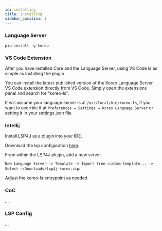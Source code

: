 ```yaml
---
id: installing
title: Installing
sidebar_position: 1
---
```

### Language Server

```
pip install -g koreo
```

### VS Code Extension

After you have installed Core and the Language Server, using VS Code is as simple as installing the plugin.

You can install the latest-published version of the Koreo Language Server VS Code extension directly from VS Code. Simply open the extensions panel and search for “koreo-ls”.

It will assume your language server is at `/usr/local/bin/koreo-ls`, if you want to override it at `Preferences → Settings → Koreo Language Server` or setting it in your settings.json file.


### Intellij

Install [LSP4J](https://plugins.jetbrains.com/plugin/23257-lsp4ij) as a plugin into your IDE. 

Download the lsp configuration [here](/downloads/lsp4j-koreo.zip).

From within the LSP4J plugin, add a new server. 

`New Language Server -> Template -> Import from custom template... -> Select ~/Downloads/lsp4j-koreo.zip`.

Adjust the koreo-ls entrypoint as needed.

### CoC

...

### LSP Config

...
